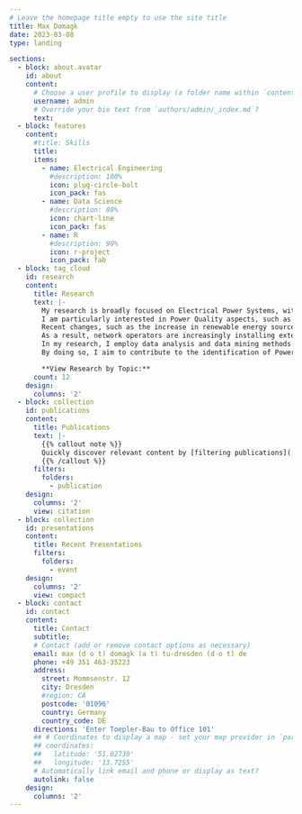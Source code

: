 ```yaml
---
# Leave the homepage title empty to use the site title
title: Max Domagk
date: 2023-03-08
type: landing

sections:
  - block: about.avatar
    id: about
    content:
      # Choose a user profile to display (a folder name within `content/authors/`)
      username: admin
      # Override your bio text from `authors/admin/_index.md`?
      text:
  - block: features
    content:
      #title: Skills
      title:
      items:
        - name: Electrical Engineering
          #description: 100%
          icon: plug-circle-bolt
          icon_pack: fas
        - name: Data Science
          #description: 80%
          icon: chart-line
          icon_pack: fas
        - name: R
          #description: 90%
          icon: r-project
          icon_pack: fab
  - block: tag_cloud
    id: research
    content:
      title: Research
      text: |-
        My research is broadly focused on Electrical Power Systems, with a specific emphasis on distribution and transmission systems.
        I am particularly interested in Power Quality aspects, such as the distortion of voltage and current.
        Recent changes, such as the increase in renewable energy sources or the large-scale introduction of electric vehicles, have a significant impact on Power Quality.
        As a result, network operators are increasingly installing extensive measurement systems to closely monitor their networks, resulting in vast amounts of data.
        In my research, I employ data analysis and data mining methods to efficiently analyze this data and extract valuable insights.
        By doing so, I aim to contribute to the identification of Power Quality issues, the optimization of system performance, and the overall enhancement of the reliability of Electrical Power Systems.

        **View Research by Topic:**
      count: 12
    design:
      columns: '2'
  - block: collection
    id: publications
    content:
      title: Publications
      text: |-
        {{% callout note %}}
        Quickly discover relevant content by [filtering publications](./publication/).
        {{% /callout %}}
      filters:
        folders:
          - publication
    design:
      columns: '2'
      view: citation
  - block: collection
    id: presentations
    content:
      title: Recent Presentations
      filters:
        folders:
          - event
    design:
      columns: '2'
      view: compact
  - block: contact
    id: contact
    content:
      title: Contact
      subtitle:
      # Contact (add or remove contact options as necessary)
      email: max (d o t) domagk (a t) tu-dresden (d o t) de
      phone: +49 351 463-35223
      address:
        street: Mommsenstr. 12
        city: Dresden
        #region: CA
        postcode: '01096'
        country: Germany
        country_code: DE
      directions: 'Enter Toepler-Bau to Office 101'
      ## # Coordinates to display a map - set your map provider in `params.yaml`
      ## coordinates:
      ##   latitude: '51.02730'
      ##   longitude: '13.7255'
      # Automatically link email and phone or display as text?
      autolink: false
    design:
      columns: '2'
---
```

